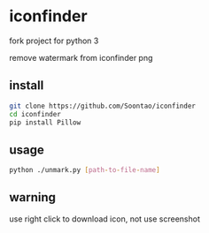 # iconfinder

fork project for python 3

remove watermark from iconfinder png 

## install

```bash
git clone https://github.com/Soontao/iconfinder
cd iconfinder
pip install Pillow
```

## usage 

```bash
python ./unmark.py [path-to-file-name]
```

## warning

use right click to download icon, not use screenshot
